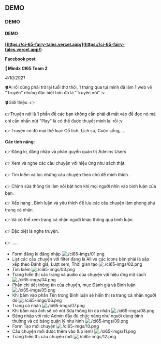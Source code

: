 ## DEMO

### DEMO

#### DEMO

**[https://ci-65-fairy-tales.vercel.app/](https://ci-65-fairy-tales.vercel.app/)**

**[Facebook post](https://www.facebook.com/luocplay/posts/1007507599794589)**

**🌈Mindx CI65 Team 2**

_4/10/2021_

🍀Ai rồi cũng phải trở lại tuổi thơ thôi, 1 tháng qua tụi mình đã làm 1 web về "Truyện" nhưng đặc biệt hơn đó là "Truyện nói" :v

🍀Giới thiệu: 👉

👉Truyện nói là 1 phần để các bạn không cần phải dí mắt vào để đọc nó mà chỉ cần nhấn nút "Play" là có thể được thuyết minh lại rồi :v

👉 Truyện có đủ mọi thể loại: Cổ tích, Lịch sử, Cuộc sống,....

**Các tính năng:**

👉 Đăng kí, đăng nhập và phân quyền quản trị Admins Users

👉 Xem và nghe các câu chuyện với hiệu ứng như sách thật.

👉 Tìm kiếm và lọc những câu chuyện theo chủ đề mình thích .

👉 Chỉnh sửa thông tin làm nổi bật hơn khi mọi người nhìn vào bình luận của bạn.

👉 Xếp hạng , Bình luận và yêu thích để lưu các câu chuyện làm phong phú trang cá nhân.

👉 Và có thể xem trang cá nhân người khác thông qua bình luận.

👉 Đặc biệt là nghe truyện.

👉 ......

- Form đăng kí đăng nhập
  ![./ci65-imgs/01.png](./ci65-imgs/01.png)
- List các câu chuyện với filter đang là All và các icons bên phải là sắp xếp theo Đánh giá, Lượt xem, Thời gian tạo
  ![./ci65-imgs/02.png](./ci65-imgs/02.png)
- Tìm kiếm
  ![./ci65-imgs/03.png](./ci65-imgs/03.png)
- Trang hiển thị các trang và audio của chuyện với hiệu ứng mở sách
  ![./ci65-imgs/04.png](./ci65-imgs/04.png)
- Phần chi tiết thông tin của chuyện, mục Đánh giá và Bình luận
  ![./ci65-imgs/05.png](./ci65-imgs/05.png)
- Khi bấm vào phần Tên trong Bình luận sẽ hiển thị ra trang cá nhân người đó
  ![./ci65-imgs/06.png](./ci65-imgs/06.png)
- Trang cá nhân
  ![./ci65-imgs/07.png](./ci65-imgs/07.png)
- Khi bấm vào ảnh sẽ có nút Sửa thông tin cá nhân
  ![./ci65-imgs/08.png](./ci65-imgs/08.png)
- Đăng nhập với role Admin đầy đủ chức năng như người dùng bình thường và có bảng quản lý như hình
  ![./ci65-imgs/09.png](./ci65-imgs/09.png)
- Form Tạo mới chuyện
  ![./ci65-imgs/10.png](./ci65-imgs/10.png)
- Câu chuyện mới được thêm vào (Lọ lem)
  ![./ci65-imgs/11.png](./ci65-imgs/11.png)
- Trang hiển thị câu chuyện mới
  ![./ci65-imgs/12.png](./ci65-imgs/12.png)
